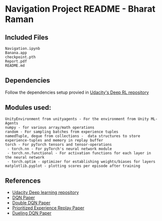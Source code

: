# Navigation Project README - Bharat Raman

## Included Files
    Navigation.ipynb
    Banana.app
    checkpoint.pth
    Report.pdf
    README.md

## Dependencies
Follow the dependencies setup provied in [Udacity's Deep RL repository][unity]
## Modules used:
    UnityEnvironment from unityagents - For the environment from Unity ML-Agents
    numpy - for various array/math operations
    random - For sampling batches from experience tuples
    namedTuple, deque from collections -  data structures to store experience-tuples and memory in replay buffer
    torch - For pyTorch tensors and tensor-operations
     - torch.nn - For pyTorch's neural network module
     - torch.nn.functional - For activation functions for each layer in the neural network
     - torch.optim - optimizer for establishing weights/biases for layers
    matplotlib.pyplot - plotting scores per episode after training

## References
- [Udacity Deep learning repository][unity]
- [DQN Paper][dqn]
- [Double DQN Paper][double]
- [Prioritized Experience Replay Paper][per]
- [Dueling DQN Paper][dueling]
    


[//]: # (These are reference links used in the body of this note and get stripped out when the markdown processor does its job. There is no need to format nicely because it shouldn't be seen. Thanks SO - http://stackoverflow.com/questions/4823468/store-comments-in-markdown-syntax)

   [unity]: <https://github.com/udacity/deep-reinforcement-learning#dependencies>
   [dqn]: <https://storage.googleapis.com/deepmind-media/dqn/DQNNaturePaper.pdf>
   [double]: <https://arxiv.org/abs/1509.06461>
   [per]: <https://arxiv.org/abs/1511.05952>
   [dueling]: <https://arxiv.org/abs/1511.06581>
   [ud]: <https://github.com/udacity/sagemaker-deployment/tree/master/Tutorials>
   [k3]: <https://www.kaggle.com/ash316/what-s-my-score>
   